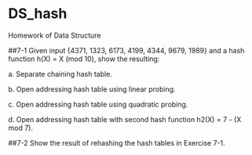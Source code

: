 DS_hash
=======

Homework of Data Structure

##7-1
Given input {4371, 1323, 6173, 4199, 4344, 9679, 1989} and 
a hash function h(X) = X (mod 10), show the resulting: 

a. Separate chaining hash table. 

b. Open addressing hash table using linear probing. 

c. Open addressing hash table using quadratic probing. 

d. Open addressing hash table with second hash function 
h2(X) = 7 - (X mod 7). 

##7-2
Show the result of rehashing the hash tables in Exercise 7-1.

